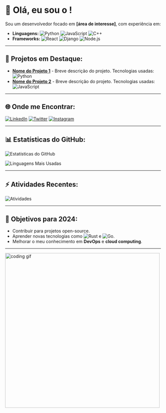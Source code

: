 # 👋 Olá, eu sou o !

Sou um desenvolvedor focado em **[área de interesse]**, com experiência em:
- **Linguagens:** ![Python](https://img.shields.io/badge/Python-3776AB?style=for-the-badge&logo=python&logoColor=white) ![JavaScript](https://img.shields.io/badge/JavaScript-F7DF1E?style=for-the-badge&logo=javascript&logoColor=black) ![C++](https://img.shields.io/badge/C++-00599C?style=for-the-badge&logo=cplusplus&logoColor=white)
- **Frameworks:** ![React](https://img.shields.io/badge/React-20232A?style=for-the-badge&logo=react&logoColor=61DAFB) ![Django](https://img.shields.io/badge/Django-092E20?style=for-the-badge&logo=django&logoColor=white) ![Node.js](https://img.shields.io/badge/Node.js-43853D?style=for-the-badge&logo=node-dot-js&logoColor=white)

---

## 🚀 Projetos em Destaque:
- [**Nome do Projeto 1**](link) - Breve descrição do projeto. Tecnologias usadas: ![Python](https://img.shields.io/badge/Python-3776AB?style=flat-square&logo=python&logoColor=white)
- [**Nome do Projeto 2**](link) - Breve descrição do projeto. Tecnologias usadas: ![JavaScript](https://img.shields.io/badge/JavaScript-F7DF1E?style=flat-square&logo=javascript&logoColor=black)

---

## 🌐 Onde me Encontrar:
[![LinkedIn](https://img.shields.io/badge/LinkedIn-0A66C2?style=for-the-badge&logo=linkedin&logoColor=white)](https://linkedin.com/in/teu-perfil) [![Twitter](https://img.shields.io/badge/Twitter-1DA1F2?style=for-the-badge&logo=twitter&logoColor=white)](https://twitter.com/teu-perfil) [![Instagram](https://img.shields.io/badge/Instagram-E4405F?style=for-the-badge&logo=instagram&logoColor=white)](https://instagram.com/teu-perfil)

---

## 📊 Estatísticas do GitHub:

![Estatísticas do GitHub](https://github-readme-stats.vercel.app/api?username=teu-username&show_icons=true&theme=radical&count_private=true)

![Linguagens Mais Usadas](https://github-readme-stats.vercel.app/api/top-langs/?username=teu-username&layout=compact&theme=radical&hide=html,css)

---

## ⚡ Atividades Recentes:
![Atividades](https://github-readme-activity-graph.cyclic.app/graph?username=teu-username&theme=radical)

---

## 🎯 Objetivos para 2024:
- Contribuir para projetos open-source.
- Aprender novas tecnologias como ![Rust](https://img.shields.io/badge/Rust-000000?style=flat-square&logo=rust&logoColor=white) e ![Go](https://img.shields.io/badge/Go-00ADD8?style=flat-square&logo=go&logoColor=white).
- Melhorar o meu conhecimento em **DevOps** e **cloud computing**.

---

<img src="https://c.tenor.com/xyz.gif" alt="coding gif" width="500"/>

